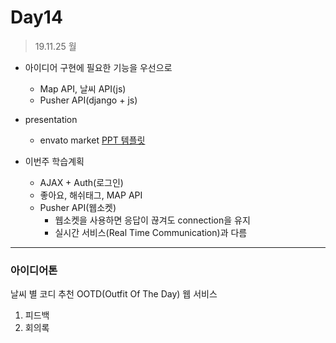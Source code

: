 # Day14
> 19.11.25 월
- 아이디어 구현에 필요한 기능을 우선으로
    - Map API, 날씨 API(js)
    - Pusher API(django + js)
- presentation
    - envato market [PPT 템플릿](https://elements.envato.com/)

- 이번주 학습계획
    - AJAX + Auth(로그인)
    - 좋아요, 해쉬태그, MAP API
    - Pusher API(웹소켓) 
        - 웹소켓을 사용하면 응답이 끊겨도 connection을 유지
        - 실시간 서비스(Real Time Communication)과 다름

---
### 아이디어톤
날씨 별 코디 추천 OOTD(Outfit Of The Day) 웹 서비스
1. 피드백
2. 회의록